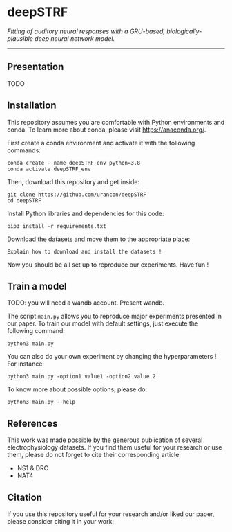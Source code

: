 # deepSTRF
*Fitting of auditory neural responses with a GRU-based, biologically-plausible deep neural network model.*
____

## Presentation

TODO


## Installation

This repository assumes you are comfortable with Python environments and conda. To learn more about conda, please visit
https://anaconda.org/.

First create a conda environment and activate it with the following commands:
```shell
conda create --name deepSTRF_env python=3.8
conda activate deepSTRF_env
```

Then, download this repository and get inside:
```shell
git clone https://github.com/urancon/deepSTRF
cd deepSTRF
```

Install Python libraries and dependencies for this code:
```shell
pip3 install -r requirements.txt
```

Download the datasets and move them to the appropriate place:
```shell
Explain how to download and install the datasets ! 
```

Now you should be all set up to reproduce our experiments. Have fun !


## Train a model

TODO: you will need a wandb account. Present wandb.

The script `main.py` allows you to reproduce major experiments presented in our paper. To train our model with default 
settings, just execute the following command:
```shell
python3 main.py
```

You can also do your own experiment by changing the hyperparameters ! For instance:
```shell
python3 main.py -option1 value1 -option2 value 2
```

To know more about possible options, please do:
```shell
python3 main.py --help
```

## References

This work was made possible by the generous publication of several electrophysiology datasets. If you find them useful
for your research or use them, please do not forget to cite their corresponding article:
* NS1 & DRC
* NAT4


## Citation

If you use this repository useful for your research and/or liked our paper, please consider citing it in your work:
```text




```